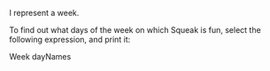 I represent a week.

To find out what days of the week on which Squeak is fun, select the following expression, and print it:

Week dayNames